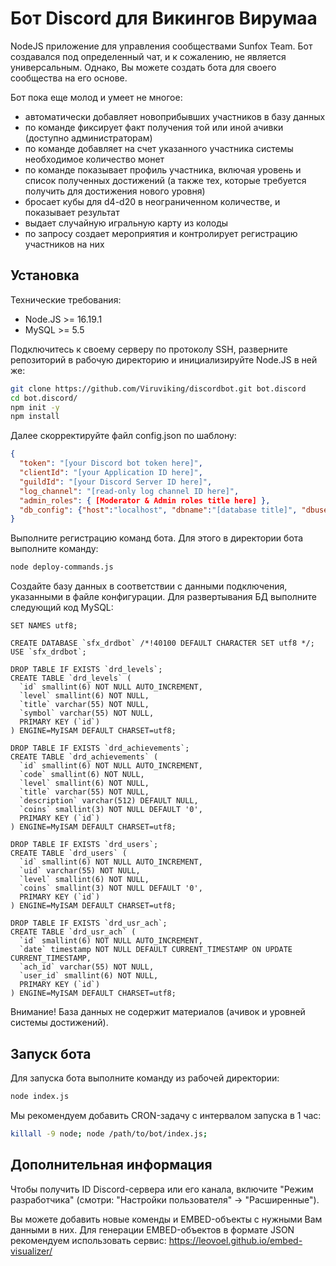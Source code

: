 # Бот Discord для Викингов Вирумаа
NodeJS приложение для управления сообществами Sunfox Team. Бот создавался под определенный чат, и к сожалению, не является универсальным. Однако, Вы можете создать бота для своего сообщества на его основе. 

Бот пока еще молод и умеет не многое:
* автоматически добавляет новоприбывших участников в базу данных
* по команде фиксирует факт получения той или иной ачивки (доступно администраторам)
* по команде добавляет на счет указанного участника системы необходимое количество монет
* по команде показывает профиль участника, включая уровень и список полученных достижений (а также тех, которые требуется получить для достижения нового уровня)
* бросает кубы для d4-d20 в неограниченном количестве, и показывает результат
* выдает случайную игральную карту из колоды
* по запросу создает мероприятия и контролирует регистрацию участников на них

## Установка
Технические требования:
* Node.JS >= 16.19.1
* MySQL >= 5.5

Подключитесь к своему серверу по протоколу SSH, разверните репозиторий в рабочую директорию и инициализируйте Node.JS в ней же:
```bash
git clone https://github.com/Viruviking/discordbot.git bot.discord
cd bot.discord/
npm init -y
npm install
```
Далее скорректируйте файл config.json по шаблону:
```json
{
  "token": "[your Discord bot token here]",
  "clientId": "[your Application ID here]",
  "guildId": "[your Discord Server ID here]",
  "log_channel": "[read-only log channel ID here]",
  "admin_roles": { [Moderator & Admin roles title here] },
  "db_config": {"host":"localhost", "dbname":"[database title]", "dbuser":"[database username]", "dbpass":"[database user password]" }
}
```
Выполните регистрацию команд бота. Для этого в директории бота выполните команду:
```bash
node deploy-commands.js
```
Создайте базу данных в соответствии с данными подключения, указанными в файле конфигурации. Для развертывания БД выполните следующий код MySQL:
```mysql
SET NAMES utf8;

CREATE DATABASE `sfx_drdbot` /*!40100 DEFAULT CHARACTER SET utf8 */;
USE `sfx_drdbot`;

DROP TABLE IF EXISTS `drd_levels`;
CREATE TABLE `drd_levels` (
  `id` smallint(6) NOT NULL AUTO_INCREMENT,
  `level` smallint(6) NOT NULL,
  `title` varchar(55) NOT NULL,
  `symbol` varchar(55) NOT NULL,
  PRIMARY KEY (`id`)
) ENGINE=MyISAM DEFAULT CHARSET=utf8;

DROP TABLE IF EXISTS `drd_achievements`;
CREATE TABLE `drd_achievements` (
  `id` smallint(6) NOT NULL AUTO_INCREMENT,
  `code` smallint(6) NOT NULL,
  `level` smallint(6) NOT NULL,
  `title` varchar(55) NOT NULL,
  `description` varchar(512) DEFAULT NULL,
  `coins` smallint(3) NOT NULL DEFAULT '0',
  PRIMARY KEY (`id`)
) ENGINE=MyISAM DEFAULT CHARSET=utf8;

DROP TABLE IF EXISTS `drd_users`;
CREATE TABLE `drd_users` (
  `id` smallint(6) NOT NULL AUTO_INCREMENT,
  `uid` varchar(55) NOT NULL,
  `level` smallint(6) NOT NULL,
  `coins` smallint(3) NOT NULL DEFAULT '0',
  PRIMARY KEY (`id`)
) ENGINE=MyISAM DEFAULT CHARSET=utf8;

DROP TABLE IF EXISTS `drd_usr_ach`;
CREATE TABLE `drd_usr_ach` (
  `id` smallint(6) NOT NULL AUTO_INCREMENT,
  `date` timestamp NOT NULL DEFAULT CURRENT_TIMESTAMP ON UPDATE CURRENT_TIMESTAMP,
  `ach_id` varchar(55) NOT NULL,
  `user_id` smallint(6) NOT NULL,
  PRIMARY KEY (`id`)
) ENGINE=MyISAM DEFAULT CHARSET=utf8;
```
Внимание! База данных не содержит материалов (ачивок и уровней системы достижений).

## Запуск бота
Для запуска бота выполните команду из рабочей директории:
```bash
node index.js
```
Мы рекомендуем добавить CRON-задачу с интервалом запуска в 1 час:
```bash
killall -9 node; node /path/to/bot/index.js;
```
## Дополнительная информация
Чтобы получить ID Discord-сервера или его канала, включите "Режим разработчика" (смотри: "Настройки пользователя" -> "Расширенные").

Вы можете добавить новые коменды и EMBED-объекты с нужными Вам данными в них. Для генерации EMBED-объектов в формате JSON рекомендуем использовать сервис: https://leovoel.github.io/embed-visualizer/